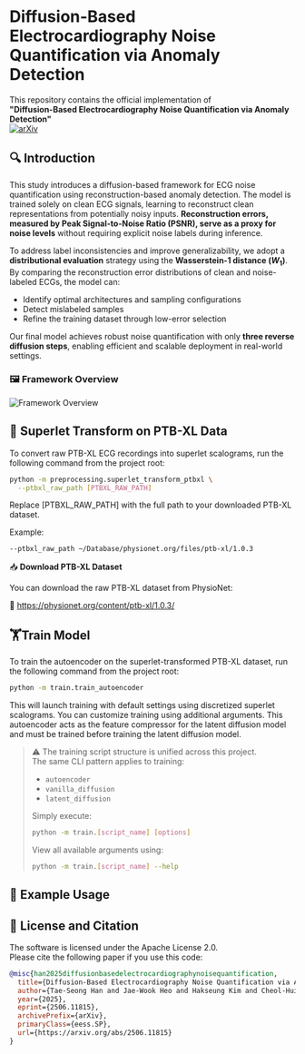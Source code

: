 # Diffusion-Based Electrocardiography Noise Quantification via Anomaly Detection

This repository contains the official implementation of  
**"Diffusion-Based Electrocardiography Noise Quantification via Anomaly Detection"**  
[![arXiv](https://img.shields.io/badge/arXiv-2506.11815-b31b1b.svg)](https://arxiv.org/abs/2506.11815)


## 🔍 Introduction

This study introduces a diffusion-based framework for ECG noise quantification using reconstruction-based anomaly detection.  The model is trained solely on clean ECG signals, learning to reconstruct clean representations from potentially noisy inputs. **Reconstruction errors, measured by Peak Signal-to-Noise Ratio (PSNR), serve as a proxy for noise levels** without requiring explicit noise labels during inference.

To address label inconsistencies and improve generalizability, we adopt a **distributional evaluation** strategy using the **Wasserstein-1 distance ($W_1$)**.  
By comparing the reconstruction error distributions of clean and noise-labeled ECGs, the model can:
- Identify optimal architectures and sampling configurations
- Detect mislabeled samples
- Refine the training dataset through low-error selection

Our final model achieves robust noise quantification with only **three reverse diffusion steps**, enabling efficient and scalable deployment in real-world settings.

### 🖼️ Framework Overview
![Framework Overview](figures/Framework_overview.jpg)

## 🔄 Superlet Transform on PTB-XL Data

To convert raw PTB-XL ECG recordings into superlet scalograms, run the following command from the project root:

```bash
python -m preprocessing.superlet_transform_ptbxl \
  --ptbxl_raw_path [PTBXL_RAW_PATH]
```

Replace [PTBXL_RAW_PATH] with the full path to your downloaded PTB-XL dataset.

Example:

```bash
--ptbxl_raw_path ~/Database/physionet.org/files/ptb-xl/1.0.3
```

📥 **Download PTB-XL Dataset**

You can download the raw PTB-XL dataset from PhysioNet:

🔗 https://physionet.org/content/ptb-xl/1.0.3/

## 🏋️Train Model
To train the autoencoder on the superlet-transformed PTB-XL dataset, run the following command from the project root:
```bash
python -m train.train_autoencoder
```
This will launch training with default settings using discretized superlet scalograms. You can customize training using additional arguments.
This autoencoder acts as the feature compressor for the latent diffusion model and must be trained before training the latent diffusion model.

> ⚠️ The training script structure is unified across this project.  
> The same CLI pattern applies to training:
>
> - `autoencoder`
> - `vanilla_diffusion`
> - `latent_diffusion`
>
> Simply execute:
>
> ```bash
> python -m train.[script_name] [options]
> ```
> View all available arguments using:
> ```bash
> python -m train.[script_name] --help
> ```

## 🧪 Example Usage

## 📄 License and Citation

The software is licensed under the Apache License 2.0.  
Please cite the following paper if you use this code:

```bibtex
@misc{han2025diffusionbasedelectrocardiographynoisequantification,
  title={Diffusion-Based Electrocardiography Noise Quantification via Anomaly Detection}, 
  author={Tae-Seong Han and Jae-Wook Heo and Hakseung Kim and Cheol-Hui Lee and Hyub Huh and Eue-Keun Choi and Dong-Joo Kim},
  year={2025},
  eprint={2506.11815},
  archivePrefix={arXiv},
  primaryClass={eess.SP},
  url={https://arxiv.org/abs/2506.11815}
}
```